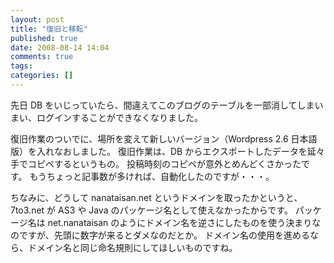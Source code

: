 ```yaml
---
layout: post
title: "復旧と移転"
published: true
date: 2008-08-14 14:04
comments: true
tags:
categories: []
---
```


先日 DB をいじっていたら、間違えてこのブログのテーブルを一部消してしまいまい、ログインすることができなくなりました。

復旧作業のついでに、場所を変えて新しいバージョン（Wordpress 2.6 日本語版）を入れなおしました。
復旧作業は、DB からエクスポートしたデータを延々手でコピペするというもの。
投稿時刻のコピペが意外とめんどくさかったです。
もうちょっと記事数が多ければ、自動化したのですが・・・。

ちなみに、どうして nanataisan.net というドメインを取ったかというと、7to3.net が AS3 や Java のパッケージ名として使えなかったからです。
パッケージ名は net.nanataisan のようにドメイン名を逆さにしたものを使う決まりなのですが、先頭に数字が来るとダメなのだとか。
ドメイン名の使用を進めるなら、ドメイン名と同じ命名規則にしてほしいものですね。
